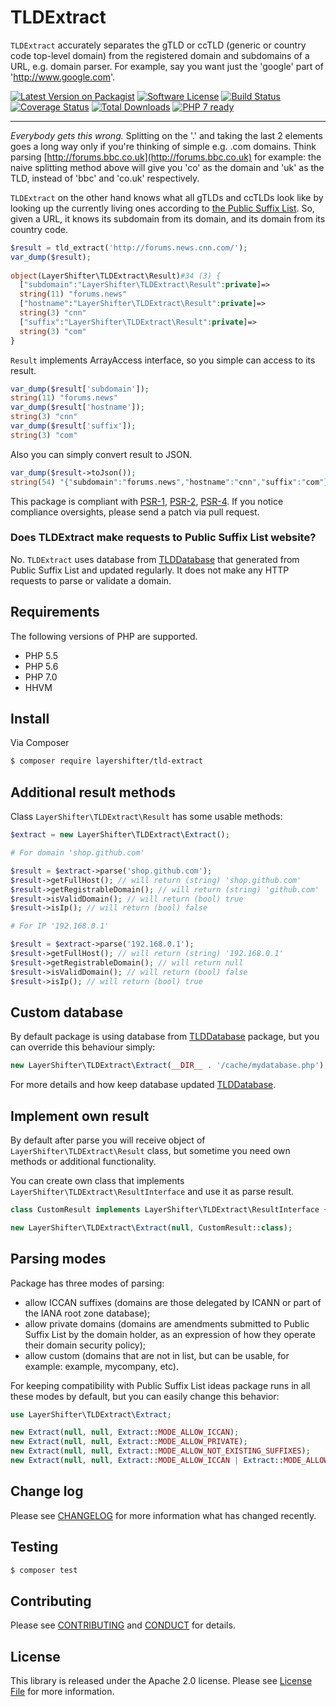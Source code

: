 # TLDExtract

`TLDExtract` accurately separates the gTLD or ccTLD (generic or country code top-level domain) from the registered domain and subdomains of a URL, e.g. domain parser. For example, say you want just the 'google' part of 'http://www.google.com'.

[![Latest Version on Packagist][ico-version]][link-packagist]
[![Software License][ico-license]](LICENSE.md)
[![Build Status][ico-travis]][link-travis]
[![Coverage Status][ico-coverage]][link-coverage]
[![Total Downloads][ico-downloads]][link-downloads]
[![PHP 7 ready][ico-php7ready]][link-travis]

---

*Everybody gets this wrong.* Splitting on the '.' and taking the last 2 elements goes a long way only if you're thinking of simple e.g. .com domains. Think parsing [http://forums.bbc.co.uk](http://forums.bbc.co.uk) for example: the naive splitting method above will give you 'co' as the domain and 'uk' as the TLD, instead of 'bbc' and 'co.uk' respectively.

`TLDExtract` on the other hand knows what all gTLDs and ccTLDs look like by looking up the currently living ones according to [the Public Suffix List](http://www.publicsuffix.org). So, given a URL, it knows its subdomain from its domain, and its domain from its country code.

```php
$result = tld_extract('http://forums.news.cnn.com/');
var_dump($result);
    
object(LayerShifter\TLDExtract\Result)#34 (3) {
  ["subdomain":"LayerShifter\TLDExtract\Result":private]=>
  string(11) "forums.news"
  ["hostname":"LayerShifter\TLDExtract\Result":private]=>
  string(3) "cnn"
  ["suffix":"LayerShifter\TLDExtract\Result":private]=>
  string(3) "com"
}
```
`Result` implements ArrayAccess interface, so you simple can access to its result.
```php
var_dump($result['subdomain']);
string(11) "forums.news"
var_dump($result['hostname']);
string(3) "cnn"
var_dump($result['suffix']);
string(3) "com"
```
Also you can simply convert result to JSON.
```php
var_dump($result->toJson());
string(54) "{"subdomain":"forums.news","hostname":"cnn","suffix":"com"}"
```
This package is compliant with [PSR-1][], [PSR-2][], [PSR-4][]. If you notice compliance oversights, please send a patch via pull request.

### Does TLDExtract make requests to Public Suffix List website?

No. `TLDExtract` uses database from [TLDDatabase](https://github.com/layershifter/TLDDatabase) that generated from Public Suffix List and updated regularly. It does not make any HTTP requests to parse or validate a domain.

## Requirements

The following versions of PHP are supported.

* PHP 5.5
* PHP 5.6
* PHP 7.0
* HHVM

## Install

Via Composer

``` bash
$ composer require layershifter/tld-extract
```
## Additional result methods

Class `LayerShifter\TLDExtract\Result` has some usable methods:
```php
$extract = new LayerShifter\TLDExtract\Extract();

# For domain 'shop.github.com'

$result = $extract->parse('shop.github.com');
$result->getFullHost(); // will return (string) 'shop.github.com'
$result->getRegistrableDomain(); // will return (string) 'github.com'
$result->isValidDomain(); // will return (bool) true
$result->isIp(); // will return (bool) false

# For IP '192.168.0.1'

$result = $extract->parse('192.168.0.1');
$result->getFullHost(); // will return (string) '192.168.0.1'
$result->getRegistrableDomain(); // will return null
$result->isValidDomain(); // will return (bool) false
$result->isIp(); // will return (bool) true
```
## Custom database

By default package is using database from [TLDDatabase](https://github.com/layershifter/TLDDatabase) package, but you can override this behaviour simply:
```php
new LayerShifter\TLDExtract\Extract(__DIR__ . '/cache/mydatabase.php');
```
For more details and how keep database updated [TLDDatabase](https://github.com/layershifter/TLDDatabase).

## Implement own result

By default after parse you will receive object of `LayerShifter\TLDExtract\Result` class, but sometime you need own methods or additional functionality.

You can create own class that implements `LayerShifter\TLDExtract\ResultInterface` and use it as parse result.
```php
class CustomResult implements LayerShifter\TLDExtract\ResultInterface {}

new LayerShifter\TLDExtract\Extract(null, CustomResult::class);
```

## Parsing modes

Package has three modes of parsing:
* allow ICCAN suffixes (domains are those delegated by ICANN or part of the IANA root zone database);
* allow private domains (domains are amendments submitted to Public Suffix List by the domain holder, as an expression of how they operate their domain security policy);
* allow custom (domains that are not in list, but can be usable, for example: example, mycompany, etc).

For keeping compatibility with Public Suffix List ideas package runs in all these modes by default, but you can easily change this behavior:
```php
use LayerShifter\TLDExtract\Extract;

new Extract(null, null, Extract::MODE_ALLOW_ICCAN);
new Extract(null, null, Extract::MODE_ALLOW_PRIVATE);
new Extract(null, null, Extract::MODE_ALLOW_NOT_EXISTING_SUFFIXES);
new Extract(null, null, Extract::MODE_ALLOW_ICCAN | Extract::MODE_ALLOW_PRIVATE);
```

## Change log

Please see [CHANGELOG](CHANGELOG.md) for more information what has changed recently.

## Testing
``` bash
$ composer test
```

## Contributing

Please see [CONTRIBUTING](CONTRIBUTING.md) and [CONDUCT](CONDUCT.md) for details.

## License

This library is released under the Apache 2.0 license. Please see [License File](LICENSE) for more information.

[PSR-1]: https://github.com/php-fig/fig-standards/blob/master/accepted/PSR-1-basic-coding-standard.md
[PSR-2]: https://github.com/php-fig/fig-standards/blob/master/accepted/PSR-2-coding-style-guide.md
[PSR-4]: https://github.com/php-fig/fig-standards/blob/master/accepted/PSR-4-autoloader.md

[ico-version]: https://img.shields.io/packagist/v/layershifter/tld-extract.svg?style=flat-square
[ico-license]: https://img.shields.io/badge/license-Apache2-brightgreen.svg?style=flat-square
[ico-travis]: https://img.shields.io/travis/layershifter/TLDExtract/master.svg?style=flat-square
[ico-coverage]: https://codeclimate.com/github/layershifter/TLDExtract/badges/coverage.svg
[ico-downloads]: https://img.shields.io/packagist/dt/layershifter/tld-extract.svg?style=flat-square
[ico-php7ready]: http://php7ready.timesplinter.ch/layershifter/TLDExtract/master/badge.svg

[link-packagist]: https://packagist.org/packages/layershifter/tld-extract
[link-travis]: https://travis-ci.org/layershifter/TLDExtract
[link-coverage]: https://codeclimate.com/github/layershifter/TLDExtract/coverage
[link-downloads]: https://packagist.org/packages/layershifter/tld-extract
